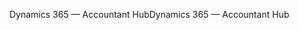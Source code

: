 <span data-ttu-id="19df9-101">Dynamics 365 — Accountant Hub</span><span class="sxs-lookup"><span data-stu-id="19df9-101">Dynamics 365 — Accountant Hub</span></span>

